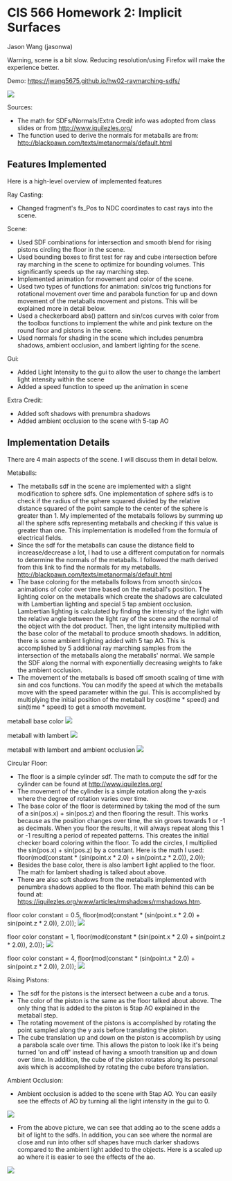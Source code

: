 # CIS 566 Homework 2: Implicit Surfaces
Jason Wang (jasonwa)

Warning, scene is a bit slow. Reducing resolution/using Firefox will make the experience better.

Demo: https://jwang5675.github.io/hw02-raymarching-sdfs/

![](images/main.png)

Sources:
  - The math for SDFs/Normals/Extra Credit info was adopted from class slides or from http://www.iquilezles.org/
  - The function used to derive the normals for metaballs are from: http://blackpawn.com/texts/metanormals/default.html

## Features Implemented
Here is a high-level overview of implemented features

Ray Casting:
- Changed fragment's fs_Pos to NDC coordinates to cast rays into the scene. 

Scene:
- Used SDF combinations for intersection and smooth blend for rising pistons circling the floor in the scene.
- Used bounding boxes to first test for ray and cube intersection before ray marching in the scene to optimize for bounding volumes. This significantly speeds up the ray marching step.
- Implemented animation for movement and color of the scene.
- Used two types of functions for animation: sin/cos trig functions for rotational movement over time and parabola function for up and down movement of the metaballs movement and pistons. This will be explained more in detail below.
- Used a checkerboard abs() pattern and sin/cos curves with color from the toolbox functions to implement the white and pink texture on the round floor and pistons in the scene.
- Used normals for shading in the scene which includes penumbra shadows, ambient occlusion, and lambert lighting for the scene.

Gui:
  - Added Light Intensity to the gui to allow the user to change the lambert light intensity within the scene
  - Added a speed function to speed up the animation in scene

Extra Credit:
  - Added soft shadows with prenumbra shadows
  - Added ambient occlusion to the scene with 5-tap AO


## Implementation Details

There are 4 main aspects of the scene. I will discuss them in detail below.

Metaballs:
- The metaballs sdf in the scene are implemented with a slight modification to sphere sdfs. One implementation of sphere sdfs is to check if the radius of the sphere squared divided by the relative distance squared of the point sample to the center of the sphere is greater than 1. My implemented of the metaballs follows by summing up all the sphere sdfs representing metaballs and checking if this value is greater than one. This implementation is modelled from the formula of electrical fields. 
- Since the sdf for the metaballs can cause the distance field to increase/decrease a lot, I had to use a different computation for normals to determine the normals of the metaballs. I followed the math derived from this link to find the normals for my metaballs. http://blackpawn.com/texts/metanormals/default.html
- The base coloring for the metaballs follows from smooth sin/cos animations of color over time based on the metaball's position. The lighting color on the metaballs which create the shadows are calculated with Lambertian lighting and special 5 tap ambient occlusion. Lambertian lighting is calculated by finding the intensity of the light with the relative angle between the light ray of the scene and the normal of the object with the dot product. Then, the light intensity multiplied with the base color of the metaball to produce smooth shadows. In addition, there is some ambient lighting added with 5 tap AO. This is accomplished by 5 additional ray marching samples from the intersection of the metaballs along the metaballs' normal. We sample the SDF along the normal with exponentially decreasing weights to fake the ambient occlusion.
- The movement of the metaballs is based off smooth scaling of time with sin and cos functions. You can modify the speed at which the metaballs move with the speed parameter within the gui. This is accomplished by multiplying the initial position of the metaball by cos(time * speed) and sin(time * speed) to get a smooth movement. 

metaball base color
![](images/metaball_base_color.png)

metaball with lambert
![](images/metaball_with_lambert.png)

metaball with lambert and ambient occlusion
![](images/metaball_with_ao.png)

Circular Floor:
- The floor is a simple cylinder sdf. The math to compute the sdf for the cylinder can be found at http://www.iquilezles.org/
- The movement of the cylinder is a simple rotation along the y-axis where the degree of rotation varies over time.
- The base color of the floor is determined by taking the mod of the sum of a sin(pos.x) + sin(pos.z) and then flooring the result. This works because as the position changes over time, the sin grows towards 1 or -1 as decimals. When you floor the results, it will always repeat along this 1 or -1 resulting a period of repeated patterns. This creates the initial checker board coloring within the floor. To add the circles, I multiplied the sin(pos.x) + sin(pos.z) by a constant. Here is the math I used: floor(mod(constant * (sin(point.x * 2.0) + sin(point.z * 2.0)), 2.0));
- Besides the base color, there is also lambert light applied to the floor. The math for lambert shading is talked about above.
- There are also soft shadows from the metaballs implemented with penumbra shadows applied to the floor. The math behind this can be found at: https://iquilezles.org/www/articles/rmshadows/rmshadows.htm.

floor color constant = 0.5, floor(mod(constant * (sin(point.x * 2.0) + sin(point.z * 2.0)), 2.0));
![](images/floor_0.5.png)

floor color constant = 1, floor(mod(constant * (sin(point.x * 2.0) + sin(point.z * 2.0)), 2.0));
![](images/floor_1.png)

floor color constant = 4, floor(mod(constant * (sin(point.x * 2.0) + sin(point.z * 2.0)), 2.0));
![](images/floor_4.png)

Rising Pistons:
- The sdf for the pistons is the intersect between a cube and a torus.
- The color of the piston is the same as the floor talked about above. The only thing that is added to the piston is 5tap AO explained in the metaball step. 
- The rotating movement of the pistons is accomplished by rotating the point sampled along the y axis before translating the piston.
- The cube translation up and down on the piston is accomplish by using a parabola scale over time. This allows the piston to look like it's being turned 'on and off' instead of having a smooth transition up and down over time. In addition, the cube of the piston rotates along its personal axis which is accomplished by rotating the cube before translation.

Ambient Occlusion:
- Ambient occlusion is added to the scene with 5tap AO. You can easily see the effects of AO by turning all the light intensity in the gui to 0. 

![](images/ao.png)

- From the above picture, we can see that adding ao to the scene adds a bit of light to the sdfs. In addition, you can see where the normal are close and run into other sdf shapes have much darker shadows compared to the ambient light added to the objects. Here is a scaled up ao where it is easier to see the effects of the ao.

![](images/scaledao.png)